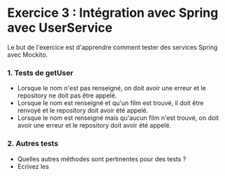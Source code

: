 # Exercice 3 : Intégration avec Spring avec UserService

Le but de l'exercice est d'apprendre comment tester des services Spring avec Mockito.

### 1. Tests de getUser
- Lorsque le nom n'est pas renseigné, on doit avoir une erreur et le repository ne doit pas être appelé.
- Lorsque le nom est renseigné et qu'un film est trouvé, il doit être renvoyé et le repository doit avoir été appelé.
- Lorsque le nom est renseigné mais qu'aucun film n'est trouvé, on doit avoir une erreur et le repository doit avoir été appelé.

### 2. Autres tests
- Quelles autres méthodes sont pertinentes pour des tests ?
- Ecrivez les